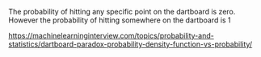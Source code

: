 
The probability of hitting any specific point on the dartboard is zero. However the probability of hitting somewhere on the dartboard is 1

https://machinelearninginterview.com/topics/probability-and-statistics/dartboard-paradox-probability-density-function-vs-probability/
